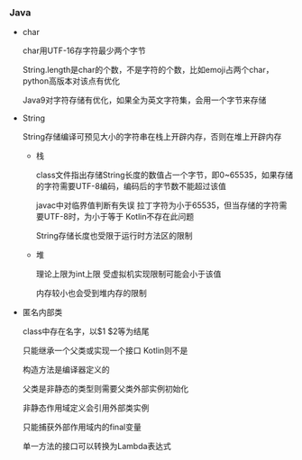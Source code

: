 ### Java

- char

    char用UTF-16存字符最少两个字节

    String.length是char的个数，不是字符的个数，比如emoji占两个char，python高版本对该点有优化

    Java9对字符存储有优化，如果全为英文字符集，会用一个字节来存储

- String

    String存储编译可预见大小的字符串在栈上开辟内存，否则在堆上开辟内存

    - 栈

        class文件指出存储String长度的数值占一个字节，即0~65535，如果存储的字符需要UTF-8编码，编码后的字节数不能超过该值

        javac中对临界值判断有失误 拉丁字符为小于65535，但当存储的字符需要UTF-8时，为小于等于 Kotlin不存在此问题

        String存储长度也受限于运行时方法区的限制

    - 堆

        理论上限为int上限 受虚拟机实现限制可能会小于该值

        内存较小也会受到堆内存的限制

- 匿名内部类

    class中存在名字，以$1 $2等为结尾

    只能继承一个父类或实现一个接口 Kotlin则不是

    构造方法是编译器定义的

    父类是非静态的类型则需要父类外部实例初始化

    非静态作用域定义会引用外部类实例

    只能捕获外部作用域内的final变量

    单一方法的接口可以转换为Lambda表达式

    

    